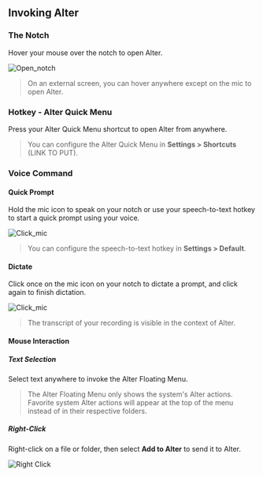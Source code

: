 
## Invoking Alter

### The Notch

Hover your mouse over the notch to open Alter.

![Open_notch](https://hackmd.io/_uploads/rkBSeIydJg.gif)


> On an external screen, you can hover anywhere except on the mic to open Alter.

### Hotkey - Alter Quick Menu

Press your Alter Quick Menu shortcut to open Alter from anywhere.

> You can configure the Alter Quick Menu in **Settings > Shortcuts** (LINK TO PUT).

### Voice Command

#### Quick Prompt
Hold the mic icon to speak on your notch or use your speech-to-text hotkey to start a quick prompt using your voice.

![Click_mic](https://hackmd.io/_uploads/ry2fML1dJe.gif)


> You can configure the speech-to-text hotkey in **Settings > Default**.

#### Dictate
Click once on the mic icon on your notch to dictate a prompt, and click again to finish dictation.

![Click_mic](https://s13.gifyu.com/images/SeQGe.gif)


> The transcript of your recording is visible in the context of Alter.

#### Mouse Interaction

##### Text Selection
Select text anywhere to invoke the Alter Floating Menu.

> The Alter Floating Menu only shows the system's Alter actions.  
> Favorite system Alter actions will appear at the top of the menu instead of in their respective folders.

##### Right-Click
Right-click on a file or folder, then select **Add to Alter** to send it to Alter.

![Right Click](https://s13.gifyu.com/images/SeWzU.gif)

